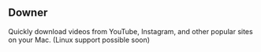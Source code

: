 ## Downer
Quickly download videos from YouTube, Instagram, and other popular sites on your Mac. (Linux support possible soon)
